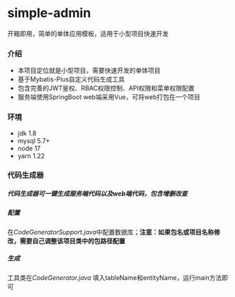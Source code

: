 # simple-admin
开箱即用，简单的单体应用模板，适用于小型项目快速开发

### 介绍
- 本项目定位就是小型项目，需要快速开发的单体项目
- 基于Mybatis-Plus自定义代码生成工具
- 包含完善的JWT鉴权、RBAC权限控制、API权限和菜单权限配置
- 服务端使用SpringBoot web端采用Vue，可将web打包在一个项目

### 环境
- jdk 1.8
- mysql 5.7+
- node 17
- yarn 1.22

### 代码生成器
##### 代码生成器可一键生成服务端代码以及web端代码，包含增删改查
##### 配置
在*CodeGeneratorSupport.java*中配置数据库；**注意：如果包名或项目名称修改，需要自己调整该项目类中的包路径配置**
##### 生成
工具类在*CodeGenerator.java* 填入tableName和entityName，运行main方法即可
